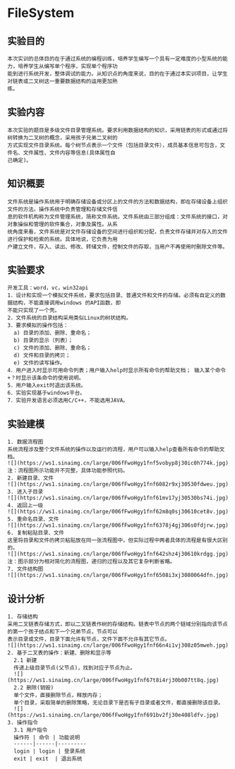 
# FileSystem
## 实验目的
    本次实训的总体目的在于通过系统的编程训练，培养学生编写一个具有一定难度的小型系统的能力，培养学生从编写单个程序，实现单个程序功
    能到进行系统开发，整体调试的能力。从知识点的角度来说，目的在于通过本实训项目，让学生对链表或二叉树这一重要数据结构的运用更加熟
    练。 
## 实验内容
    本次实验的题目是多级文件目录管理系统。要求利用数据结构的知识，采用链表的形式或通过将树转换为二叉树的概念，采用孩子兄弟二叉树的
    方式实现文件目录系统。每个树节点表示一个文件（包括目录文件），成员基本信息可包含，文件名、文件属性、文件内容等信息(具体属性自
    己确定)。
## 知识概要
    文件系统是操作系统用于明确存储设备或分区上的文件的方法和数据结构，即在存储设备上组织文件的方法。操作系统中负责管理和存储文件信
    息的软件机构称为文件管理系统，简称文件系统。文件系统由三部分组成：文件系统的接口，对对象操纵和管理的软件集合，对象及属性。从系
    统角度来看，文件系统是对文件存储设备的空间进行组织和分配，负责文件存储并对存入的文件进行保护和检索的系统。具体地说，它负责为用
    户建立文件，存入、读出、修改、转储文件，控制文件的存取，当用户不再使用时刪除文件等。
## 实验要求
    开发工具：word，vc，win32api
    1．设计和实现一个模拟文件系统，要求包括目录、普通文件和文件的存储。必须有自定义的数据结构，不能直接调用windows 的API函数，即
    不能只实现了一个壳。
    2．文件系统的目录结构采用类似Linux的树状结构。
    3．要求模拟的操作包括：
      a) 目录的添加、删除、重命名；
      b) 目录的显示（列表）；
      c) 文件的添加、删除、重命名；
      d) 文件和目录的拷贝；
      e) 文件的读写操作。
    4．用户进入时显示可用命令列表；用户输入help时显示所有命令的帮助文档； 输入某个命令+？时显示该条命令的使用说明。
    5．用户输入exit时退出该系统。
    6．实验实现基于windows平台。
    7．实验开发语言必须选用C/C++，不能选用JAVA。
## 实验建模
    1. 数据流程图
    系统流程涉及整个文件系统的操作以及运行的流程，用户可以输入help查看所有命令的帮助文档。
    ![](https://ws1.sinaimg.cn/large/006fFwoHgy1fnf5vobyp8j30ic0h774k.jpg)
    注：流程图所示功能并不完整，具体功能参照代码。
    2. 新建目录、文件
    ![](https://ws1.sinaimg.cn/large/006fFwoHgy1fnf6082r9xj30530fdweu.jpg)
    3. 进入子目录
    ![](https://ws1.sinaimg.cn/large/006fFwoHgy1fnf61mv17yj30530bs74i.jpg)
    4. 返回上一级
    ![](https://ws1.sinaimg.cn/large/006fFwoHgy1fnf62m8q0sj30610cet8v.jpg)
    5. 重命名目录、文件
    ![](https://ws1.sinaimg.cn/large/006fFwoHgy1fnf6378j4gj306s0fdjrw.jpg)
    6. 复制粘贴目录、文件
    这里将目录和文件的拷贝粘贴放在同一张流程图中，但实际过程中两者具体的流程是有很大区别的。
    ![](https://ws1.sinaimg.cn/large/006fFwoHgy1fnf642shz4j30610krdgg.jpg)
    注：图示部分为相对简化的流程图，递归的过程以及其它复杂判断省略。
    7. 文件结构图
    ![](https://ws1.sinaimg.cn/large/006fFwoHgy1fnf6508i3xj3080064dfn.jpg)
## 设计分析
    1. 存储结构
    采用二叉链表存储方式，即以二叉链表作树的存储结构。链表中节点的两个链域分别指向该节点的第一个孩子结点和下一个兄弟节点，节点可以
    表示目录或文件，目录下面允许有节点，文件下面不允许有其它节点。
    ![](https://ws1.sinaimg.cn/large/006fFwoHgy1fnf66n4i1vj308z05mweh.jpg)
    2. 基于二叉表的操作：新建、删除和显示等
      2.1 新建
      传递上级目录节点(父节点)，找到对应子节点为止。
      ![](https://ws1.sinaimg.cn/large/006fFwoHgy1fnf67t8i4rj30b007tt8q.jpg)
      2.2 删除(销毁)
      单个文件，直接删除节点，释放内存； 
      单个目录，采取简单的删除策略，无论目录下是否有子目录或者文件，都直接删除该目录。
      ![](https://ws1.sinaimg.cn/large/006fFwoHgy1fnf691bv2fj30e408ldfv.jpg)
    3. 操作指令
      3.1 用户指令
      操作符 | 命令 | 功能说明
      ------|------|---------
      login | login | 登录系统
      exit | exit  | 退出系统  
